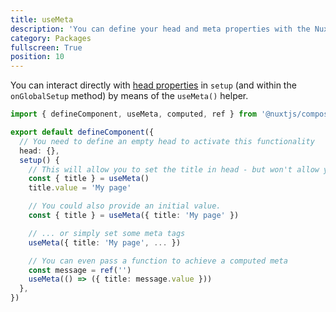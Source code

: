 ```yaml
---
title: useMeta
description: 'You can define your head and meta properties with the Nuxt Composition API.'
category: Packages
fullscreen: True
position: 10
---
```


You can interact directly with [head properties](https://nuxtjs.org/api/pages-head/) in `setup` (and within the `onGlobalSetup` method) by means of the `useMeta()` helper.

```ts
import { defineComponent, useMeta, computed, ref } from '@nuxtjs/composition-api'

export default defineComponent({
  // You need to define an empty head to activate this functionality
  head: {},
  setup() {
    // This will allow you to set the title in head - but won't allow you to read its state outside of this component.
    const { title } = useMeta()
    title.value = 'My page'

    // You could also provide an initial value.
    const { title } = useMeta({ title: 'My page' })

    // ... or simply set some meta tags
    useMeta({ title: 'My page', ... })

    // You can even pass a function to achieve a computed meta
    const message = ref('')
    useMeta(() => ({ title: message.value }))
  },
})
```
